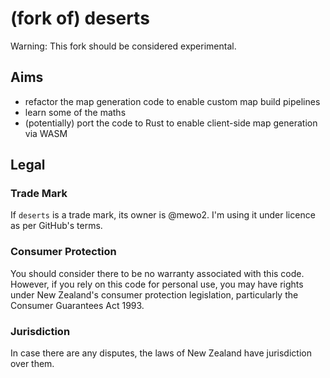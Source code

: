 # (fork of) deserts

Warning: This fork should be considered experimental.

## Aims

- refactor the map generation code to enable custom map build pipelines
- learn some of the maths
- (potentially) port the code to Rust to enable client-side map generation via WASM

## Legal

### Trade Mark

If `deserts` is a trade mark, its owner is @mewo2. I'm using it under licence as per GitHub's terms. 

### Consumer Protection

You should consider there to be no warranty associated with this code.
However, if you rely on this code for personal use, you may have rights under New Zealand's consumer protection legislation, particularly the Consumer Guarantees Act 1993.

### Jurisdiction

In case there are any disputes, the laws of New Zealand have jurisdiction over them.
